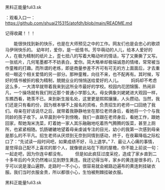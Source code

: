 黑料正能量fuli3.sk

：观看入口一：https://github.com/shuai215315/atofdh/blob/main/README.md


记得收藏！！！



　　能很快找到新的快乐，也是在大师预见之中的工作。网友们也是会忠心的歌颂马伊琍快乐的。
幼年时，爱你，是一纸情书。芳华萌动的人儿，给本人爱好的人，在极为精制的纸片上，歪七扭八的写着大略动听的情话，写了又撕撕了又写。一张纸片，几何笔墨都不不妨表白，爱你。简大略单却极端诚恳的情绪，常常被当作童稚的打趣。而所谓的老练，即是商量参差不齐可有可无的方上面面后，才去重视一眼这个相关爱情的另一部分。那种童稚，向往不来，也不配再有。其时候，写好的情书被折的极为精制，兢兢业业的悄悄送给爱好的人儿。
　　妈妈却不考虑这么多，一大清早就带着我来到这所全市最好的学校。校园内花团锦簇、热闹非凡，一个操场就有我们附近那个普通小学那么大。母女俩象刘姥姥进大观园一样，东瞧西看，艳羡不已。来到新生报名处，这里更是熙熙攘攘，人头攒动。当然，我们还是只有看的份，因为根本够不上报名的资格，负责招生的老师一口回绝了我们。母亲在好话说尽之后，就带着我静静地坐在那位老师身后，看她将一个个与我同龄的孩子收下。从早晨到中午到傍晚，我们一直跟在老师身后，看她工作，跟她回家，帮她淘米洗菜，盯着她一家人其乐融融地吃着热气腾腾的饭菜，甚至上厕所，也紧紧相随。饥肠辘辘地望着母亲虔诚专注的目光，幼小的我第一次感到母亲是那么的不平凡。招生老师从厌烦到无奈到同情到感动，终于，在夜幕降临之际松口了：“先试读一段时间吧，如果成绩不好，马上退学。”
		7、最让人心痛的事情，是觉得自己配不上喜欢的那个人，就像彼此站在下雨的屋檐，你不能上前说一句：一起走吧，因为你连伞都没有。
　　但是如此疯狂过度采挖，造成了家乡直到二十多年后的今天仍然难以见到野生黄连。我还记得当年，家乡的黄连是很多的，几乎可以说是漫山遍野。走路时一不小心，很容易就会被路边遍布的黄连刺挂破衣服。我们当时衣服金贵，所以都很小心，生怕被荆棘挂破衣服。







黑料正能量fuli3.sk
